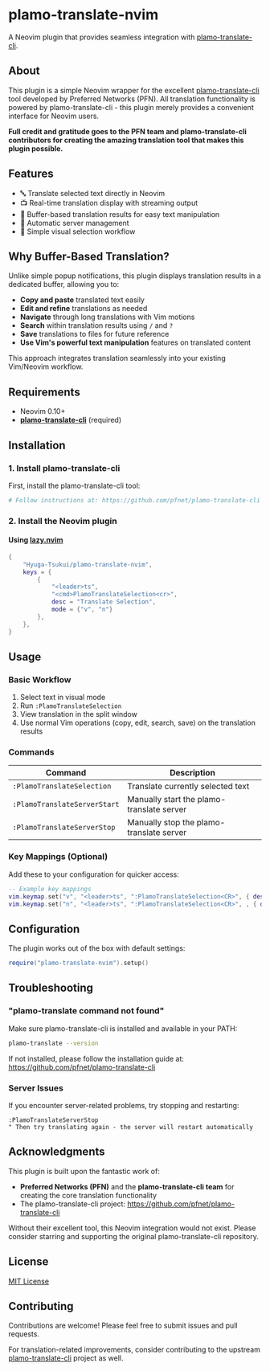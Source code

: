 # plamo-translate-nvim

A Neovim plugin that provides seamless integration with [plamo-translate-cli](https://github.com/pfnet/plamo-translate-cli).

## About

This plugin is a simple Neovim wrapper for the excellent [plamo-translate-cli](https://github.com/pfnet/plamo-translate-cli) tool developed by Preferred Networks (PFN). All translation functionality is powered by plamo-translate-cli - this plugin merely provides a convenient interface for Neovim users.

**Full credit and gratitude goes to the PFN team and plamo-translate-cli contributors for creating the amazing translation tool that makes this plugin possible.**

## Features

- 🔤 Translate selected text directly in Neovim
- 📺 Real-time translation display with streaming output
- 📝 Buffer-based translation results for easy text manipulation
- 🔄 Automatic server management
- 🎯 Simple visual selection workflow

## Why Buffer-Based Translation?

Unlike simple popup notifications, this plugin displays translation results in a dedicated buffer, allowing you to:

- **Copy and paste** translated text easily
- **Edit and refine** translations as needed
- **Navigate** through long translations with Vim motions
- **Search** within translation results using `/` and `?`
- **Save** translations to files for future reference
- **Use Vim's powerful text manipulation** features on translated content

This approach integrates translation seamlessly into your existing Vim/Neovim workflow.

## Requirements

- Neovim 0.10+
- **[plamo-translate-cli](https://github.com/pfnet/plamo-translate-cli)** (required)

## Installation

### 1. Install plamo-translate-cli

First, install the plamo-translate-cli tool:

```bash
# Follow instructions at: https://github.com/pfnet/plamo-translate-cli
```

### 2. Install the Neovim plugin

#### Using [lazy.nvim](https://github.com/folke/lazy.nvim)

```lua
{
    "Hyuga-Tsukui/plamo-translate-nvim",
    keys = {
        {
            "<leader>ts",
            "<cmd>PlamoTranslateSelection<cr>",
            desc = "Translate Selection",
            mode = {"v", "n"}
        },
    },
}
```

## Usage

### Basic Workflow

1. Select text in visual mode
2. Run `:PlamoTranslateSelection`
3. View translation in the split window
4. Use normal Vim operations (copy, edit, search, save) on the translation results

### Commands

| Command                      | Description                               |
| ---------------------------- | ----------------------------------------- |
| `:PlamoTranslateSelection`   | Translate currently selected text         |
| `:PlamoTranslateServerStart` | Manually start the plamo-translate server |
| `:PlamoTranslateServerStop`  | Manually stop the plamo-translate server  |

### Key Mappings (Optional)

Add these to your configuration for quicker access:

```lua
-- Example key mappings
vim.keymap.set("v", "<leader>ts", ":PlamoTranslateSelection<CR>", { desc = "Translate selection" })
vim.keymap.set("n", "<leader>ts", ":PlamoTranslateSelection<CR>", , { desc = "Translate selection" })
```

## Configuration

The plugin works out of the box with default settings:

```lua
require("plamo-translate-nvim").setup()
```

## Troubleshooting

### "plamo-translate command not found"

Make sure plamo-translate-cli is installed and available in your PATH:

```bash
plamo-translate --version
```

If not installed, please follow the installation guide at: https://github.com/pfnet/plamo-translate-cli

### Server Issues

If you encounter server-related problems, try stopping and restarting:

```vim
:PlamoTranslateServerStop
" Then try translating again - the server will restart automatically
```

## Acknowledgments

This plugin is built upon the fantastic work of:

- **Preferred Networks (PFN)** and the **plamo-translate-cli team** for creating the core translation functionality
- The plamo-translate-cli project: https://github.com/pfnet/plamo-translate-cli

Without their excellent tool, this Neovim integration would not exist. Please consider starring and supporting the original plamo-translate-cli repository.

## License

[MIT License](LICENSE)

## Contributing

Contributions are welcome! Please feel free to submit issues and pull requests.

For translation-related improvements, consider contributing to the upstream [plamo-translate-cli](https://github.com/pfnet/plamo-translate-cli) project as well.
